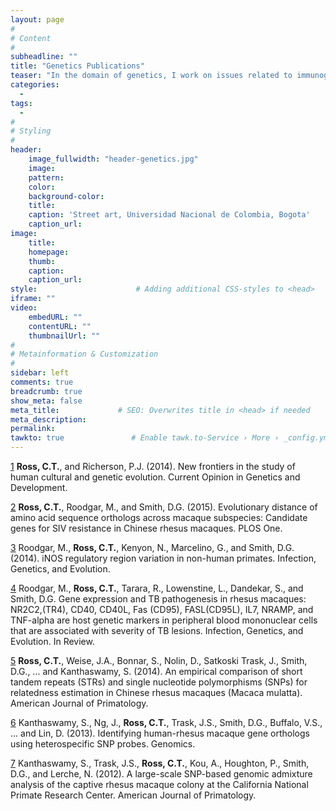 ```yaml
---
layout: page
#
# Content
#
subheadline: ""
title: "Genetics Publications"
teaser: "In the domain of genetics, I work on issues related to immunogenetics, primate colony management, and gene-culture coevolution. Most of my work is in collaboration with the Molecular Anthropology Laboratory at UC Davis."
categories:
  - 
tags:
  - 
#
# Styling
#
header:
    image_fullwidth: "header-genetics.jpg"
    image:
    pattern:
    color:
    background-color: 
    title:
    caption: 'Street art, Universidad Nacional de Colombia, Bogota'
    caption_url:
image:
    title:
    homepage:
    thumb:
    caption:
    caption_url:
style:                      # Adding additional CSS-styles to <head>
iframe: ""
video:
    embedURL: ""
    contentURL: ""
    thumbnailUrl: ""
#
# Metainformation & Customization
#
sidebar: left
comments: true
breadcrumb: true
show_meta: false
meta_title:             # SEO: Overwrites title in <head> if needed
meta_description:
permalink:
tawkto: true               # Enable tawk.to-Service › More › _config.yml
---
```


[1][1] <strong>Ross, C.T.</strong>, and Richerson, P.J. (2014). New frontiers in the study of human cultural and
genetic evolution. Current Opinion in Genetics and Development.

[2][2] <strong>Ross, C.T.</strong>, Roodgar, M., and Smith, D.G. (2015). Evolutionary distance of amino acid
sequence orthologs across macaque subspecies: Candidate genes for SIV resistance in
Chinese rhesus macaques. PLOS One.

[3][3] Roodgar, M., <strong>Ross, C.T.</strong>, Kenyon, N., Marcelino, G., and Smith, D.G. (2014). iNOS
regulatory region variation in non-human primates. Infection, Genetics, and Evolution.

[4][4] Roodgar, M., <strong>Ross, C.T.</strong>, Tarara, R., Lowenstine, L., Dandekar, S., and Smith, D.G.
Gene expression and TB pathogenesis in rhesus macaques: NR2C2,(TR4), CD40, CD40L,
Fas (CD95), FASL(CD95L), IL7, NRAMP, and TNF-alpha are host genetic markers in
peripheral blood mononuclear cells that are associated with severity of TB lesions.
Infection, Genetics, and Evolution. In Review.

[5][5] <strong>Ross, C.T.</strong>, Weise, J.A., Bonnar, S., Nolin, D., Satkoski Trask, J., Smith, D.G., ... and
Kanthaswamy, S. (2014). An empirical comparison of short tandem repeats (STRs) and
single nucleotide polymorphisms (SNPs) for relatedness estimation in Chinese rhesus
macaques (Macaca mulatta). American Journal of Primatology.

[6][6] Kanthaswamy, S., Ng, J., <strong>Ross, C.T.</strong>, Trask, J.S., Smith, D.G., Buffalo, V.S., ... and
Lin, D. (2013). Identifying human-rhesus macaque gene orthologs using heterospecific
SNP probes. Genomics.

[7][7] Kanthaswamy, S., Trask, J.S., <strong>Ross, C.T.</strong>, Kou, A., Houghton, P., Smith, D.G., and
Lerche, N. (2012). A large-scale SNP-based genomic admixture analysis of the captive
rhesus macaque colony at the California National Primate Research Center. American
Journal of Primatology.


 [1]: http://codytross.com/genetics/geneculture/
 [2]: http://codytross.com/genetics/siv/
 [3]: http://codytross.com/genetics/inos/
 [4]: http://codytross.com/genetics/tb/
 [5]: http://codytross.com/genetics/relatedness/
 [6]: http://codytross.com/genetics/orthologs/
 [7]: http://codytross.com/genetics/admixture/
